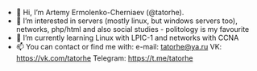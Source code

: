 - 👋 Hi, I’m Artemy Ermolenko-Cherniaev (@tatorhe).
- 👀 I’m interested in servers (mostly linux, but windows servers too), networks, php/html and also social studies - politology is my favourite
- 🌱 I’m currently learning Linux with LPIC-1 and networks with CCNA
- 📫 You can contact or find me with:
      e-mail: tatorhe@ya.ru
      VK: https://vk.com/tatorhe
      Telegram: https://t.me/tatorhe
     

<!---
vurhe/vurhe is a ✨ special ✨ repository because its `README.md` (this file) appears on your GitHub profile.
You can click the Preview link to take a look at your changes.
--->
